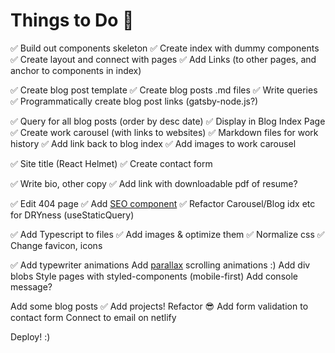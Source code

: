 # Things to Do 🚀

✅ Build out components skeleton
✅ Create index with dummy components
✅ Create layout and connect with pages
✅ Add Links (to other pages, and anchor to components in index)

✅ Create blog post template
✅ Create blog posts .md files
✅ Write queries
✅ Programmatically create blog post links (gatsby-node.js?)

✅ Query for all blog posts (order by desc date)
✅ Display in Blog Index Page
✅ Create work carousel (with links to websites)
✅ Markdown files for work history
✅ Add link back to blog index
✅ Add images to work carousel

✅ Site title (React Helmet)
✅ Create contact form

✅ Write bio, other copy
✅ Add link with downloadable pdf of resume?

✅ Edit 404 page
✅ Add [SEO component](https://www.gatsbyjs.com/docs/add-seo-component/)
✅ Refactor Carousel/Blog idx etc for DRYness (useStaticQuery)

✅ Add Typescript to files
✅ Add images & optimize them
✅ Normalize css
✅ Change favicon, icons

✅ Add typewriter animations
Add [parallax](https://github.com/jscottsmith/react-scroll-parallax) scrolling animations :)
Add div blobs
Style pages with styled-components (mobile-first)
Add console message?

Add some blog posts
✅ Add projects!
Refactor 😎
Add form validation to contact form
Connect to email on netlify

Deploy! :)
